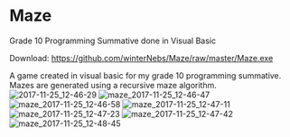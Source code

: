 # Maze
Grade 10 Programming Summative done in Visual Basic

Download: https://github.com/winterNebs/Maze/raw/master/Maze.exe

A game created in visual basic for my grade 10 programming summative. Mazes are generated using a recursive maze algorithm.
![2017-11-25_12-46-29](https://user-images.githubusercontent.com/26353101/52168508-3c2ff980-26f9-11e9-9547-d17bb74c8d89.png)
![maze_2017-11-25_12-46-47](https://user-images.githubusercontent.com/26353101/52168509-3c2ff980-26f9-11e9-9115-4d9337e220f9.png)
![maze_2017-11-25_12-46-58](https://user-images.githubusercontent.com/26353101/52168510-3c2ff980-26f9-11e9-993b-f6bbde93f3b3.png)
![maze_2017-11-25_12-47-11](https://user-images.githubusercontent.com/26353101/52168511-3c2ff980-26f9-11e9-8d11-a007e00ae836.png)
![maze_2017-11-25_12-47-23](https://user-images.githubusercontent.com/26353101/52168512-3cc89000-26f9-11e9-9b25-8a1b57d1f627.png)
![maze_2017-11-25_12-47-42](https://user-images.githubusercontent.com/26353101/52168513-3cc89000-26f9-11e9-92a6-223379ec29b5.png)
![maze_2017-11-25_12-48-45](https://user-images.githubusercontent.com/26353101/52168514-3cc89000-26f9-11e9-9771-9eecf4e34e1e.png)
